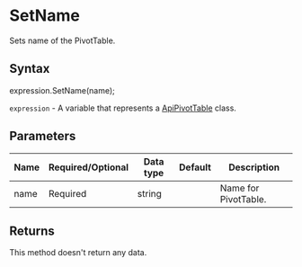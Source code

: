 # SetName

Sets name of the PivotTable.

## Syntax

expression.SetName(name);

`expression` - A variable that represents a [ApiPivotTable](../ApiPivotTable.md) class.

## Parameters

| **Name** | **Required/Optional** | **Data type** | **Default** | **Description** |
| ------------- | ------------- | ------------- | ------------- | ------------- |
| name | Required | string |  | Name for PivotTable. |

## Returns

This method doesn't return any data.